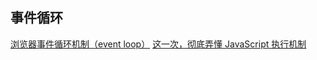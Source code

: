## 事件循环

[浏览器事件循环机制（event loop）](https://juejin.im/post/5afbc62151882542af04112d)
[这一次，彻底弄懂 JavaScript 执行机制](https://juejin.im/post/59e85eebf265da430d571f89)